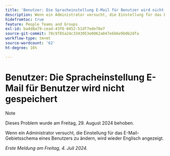 ```yaml
---
title: 'Benutzer: Die Spracheinstellung E-Mail für Benutzer wird nicht gespeichert'
description: Wenn ein Administrator versucht, die Einstellung für das E-Mail-Gebietsschema eines Benutzers zu ändern, wird wieder Englisch angezeigt.
hidefromtoc: true
feature: People Teams and Groups
exl-id: ba4d8a79-cead-43f6-8452-51df7ede78e7
source-git-commit: 78c9f85a24c3343053e0862a847e6b6e9b0b2dfa
workflow-type: tm+mt
source-wordcount: '62'
ht-degree: 16%

---
```


# Benutzer: Die Spracheinstellung E-Mail für Benutzer wird nicht gespeichert

>[!NOTE]
>
>Dieses Problem wurde am Freitag, 29. August 2024 behoben.

Wenn ein Administrator versucht, die Einstellung für das E-Mail-Gebietsschema eines Benutzers zu ändern, wird wieder Englisch angezeigt.

_Erste Meldung am Freitag, 4. Juli 2024._
